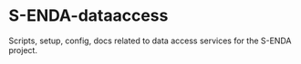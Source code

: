 # S-ENDA-dataaccess
Scripts, setup, config, docs related to data access services for the S-ENDA project.
